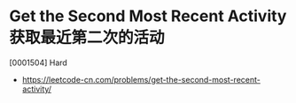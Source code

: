# Get the Second Most Recent Activity 获取最近第二次的活动

[0001504] Hard

- https://leetcode-cn.com/problems/get-the-second-most-recent-activity/
